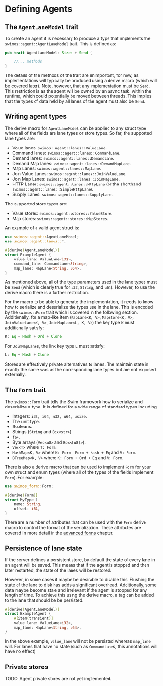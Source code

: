 Defining Agents
==============

The `AgentLaneModel` trait
--------------------------

To create an agent it is necessary to produce a type that implements the `swimos::agent::AgentLaneModel` trait. This is
defined as:

```rust
pub trait AgentLaneModel: Sized + Send {

    //... methods
}
```

The details of the methods of the trait are unimportant, for now, as implementations will typically be produced using a
derive macro (which will be covered later). Note, however, that any implementation must be `Send`. This restriction is
as the agent will be owned by an async task, within the runtime, which could potentially be moved between threads. This
implies that the types of data held by all lanes of the agent must also be `Send`.

Writing agent types
-------------------

The derive macro for `AgentLaneModel` can be applied to any struct type where all of the fields are lane types or store
types. So far, the supported lane types are:

* Value lanes: `swimos::agent::lanes::ValueLane`.
* Command lanes: `swimos::agent::lanes::CommandLane`.
* Demand lanes: `swimos::agent::lanes::DemandLane`.
* Demand Map lanes: `swimos::agent::lanes::DemandMapLane`.
* Map Lanes: `swimos::agent::lanes::MapLane`.
* Join Value Lanes: `swimos::agent::lanes::JoinValueLane`.
* Join Map Lanes: `swimos::agent::lanes::JoinMapLane`.
* HTTP Lanes: `swimos::agent::lanes::HttpLane` (or the shorthand `swimos::agent::lanes::SimpleHttpLane`).
* Supply Lanes: `swimos::agent::lanes::SupplyLane`.

The supported store types are:

* Value stores: `swimos::agent::stores::ValueStore`.
* Map stores: `swimos::agent::stores::MapStores`.

An example of a valid agent struct is:

```rust
use swimos::agent::AgentLaneModel;
use swimos::agent::lanes::*;

#[derive(AgentLaneModel)]
struct ExampleAgent {
    value_lane: ValueLane<i32>,
    command_lane: CommandLane<String>,
    map_lane: MapLane<String, u64>,
}
```

As mentioned above, all of the type parameters used in the lane types must be `Send` (which is clearly true
for `i32`, `String`, and `u64`). However, to use the derive macro there is a further restriction.

For the macro to be able to generate the implementation, it needs to know how to serialize and deserialize the types use
in the lane. This is encoded by the `swimos::Form` trait which is covered in the following section. Additionally,
for a map-like item (`MapLane<K, V>`, `MapStore<K, V>`, `JoinValueLane<K, V>`, `JoinMapLane<L, K, V>`) the key type `K`
must additionally satisfy:

```rust
K: Eq + Hash + Ord + Clone
```

For `JoinMapLane`s, the link key type `L` must satisfy:

```rust
L: Eq + Hash + Clone
```

Stores are effectively private alternatives to lanes. The maintain state in exactly the same was as the corresponding
lane types but are not exposed externally.

The `Form` trait
----------------

The `swimos::Form` trait tells the Swim framework how to serialize and deserialize a type. It is defined for a
wide
range of standard types including.

* Integers: `i32, i64, u32, u64, usize`.
* The unit type.
* Booleans.
* Strings (`String` and `Box<str>`).
* `f64`.
* Byte arrays (`Vec<u8>` and `Box<[u8]>`).
* `Vec<T>` where `T: Form`.
* `HashMap<K, V>` where `K: Form: Form + Hash + Eq` and `V: Form`.
* `BTreeMap<K, V>` where `K: Form + Ord + Eq` and `V: Form`.

There is also a derive macro that can be used to implement `Form` for your own struct and enum types (where all of the
types of the fields implement `Form`). For example:

```rust
use swimos_form::Form;

#[derive(Form)]
struct MyType {
    name: String,
    offset: i64,
}
```

There are a number of attributes that can be used with the `Form` derive macro to control the format of the
serialization. These attributes are covered in more detail in the [advanced forms](advanced_forms.md) chapter.

Persistence of lane state
-------------------------
If the server defines a persistent store, by default the state of every lane in an agent will be saved. This means that
if the agent is stopped and then later restarted, the state of the lanes will be restored.

However, in some cases it maybe be desirable to disable this. Flushing the state of the lane to disk has adds a
significant overhead. Additionally, some data maybe become stale and irrelevant if the agent is stopped for any length
of time. To achieve this using the derive macro, a tag can be added to the lane that should be be persisted.

```rust
#[derive(AgentLaneModel)]
struct ExampleAgent {
    #[item(transient)]
    value_lane: ValueLane<i32>,
    map_lane: MapLane<String, u64>,
}
```

In the above example, `value_lane` will not be persisted whereas `map_lane` will. For lanes that have no state (such
as `CommandLane`s, this annotations will have no effect).

Private stores
--------------

TODO: Agent private stores are not yet implemented.
